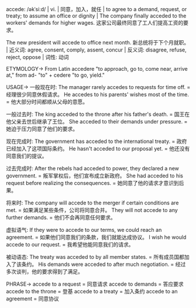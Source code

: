 accede: /əkˈsiːd/ | vi. | 同意，加入，就任 | to agree to a demand, request, or treaty; to assume an office or dignity | The company finally acceded to the workers' demands for higher wages.  这家公司最终同意了工人们提高工资的要求。

The new president will accede to office next month. 新总统将于下个月就职。 | 近义词: agree, consent, comply, assent, concur | 反义词: disagree, refuse, reject, oppose | 词性: 动词

ETYMOLOGY->
From Latin accedere "to approach, go to, come near, arrive at," from ad- "to" + cedere "to go, yield."

USAGE->
一般现在时:
The manager rarely accedes to requests for time off. = 经理很少同意休假请求。
He accedes to his parents' wishes most of the time. = 他大部分时间都顺从父母的意愿。

一般过去时:
The king acceded to the throne after his father's death. = 国王在他父亲去世后继承了王位。
She acceded to their demands under pressure. = 她迫于压力同意了他们的要求。

现在完成时:
The government has acceded to the international treaty. = 政府已经加入了这项国际条约。
He hasn't acceded to our proposal yet. = 他还没有同意我们的提议。

过去完成时:
After the rebels had acceded to power, they declared a new government. = 叛军掌权后，他们宣布成立新政府。
She had acceded to his request before realizing the consequences. = 她同意了他的请求才意识到后果。

将来时:
The company will accede to the merger if certain conditions are met. = 如果满足某些条件，公司将同意合并。
They will not accede to any further demands. = 他们不会再同意任何要求。

虚拟语气:
If they were to accede to our terms, we could reach an agreement. = 如果他们同意我们的条款，我们就能达成协议。
I wish he would accede to our request. = 我希望他能同意我们的请求。

被动语态:
The treaty was acceded to by all member states. = 所有成员国都加入了该条约。
His demands were acceded to after much negotiation. = 经过多次谈判，他的要求得到了满足。


PHRASE->
accede to a request = 同意请求
accede to demands = 答应要求
accede to the throne = 登基
accede to a treaty = 加入条约
accede to an agreement =  同意协议


